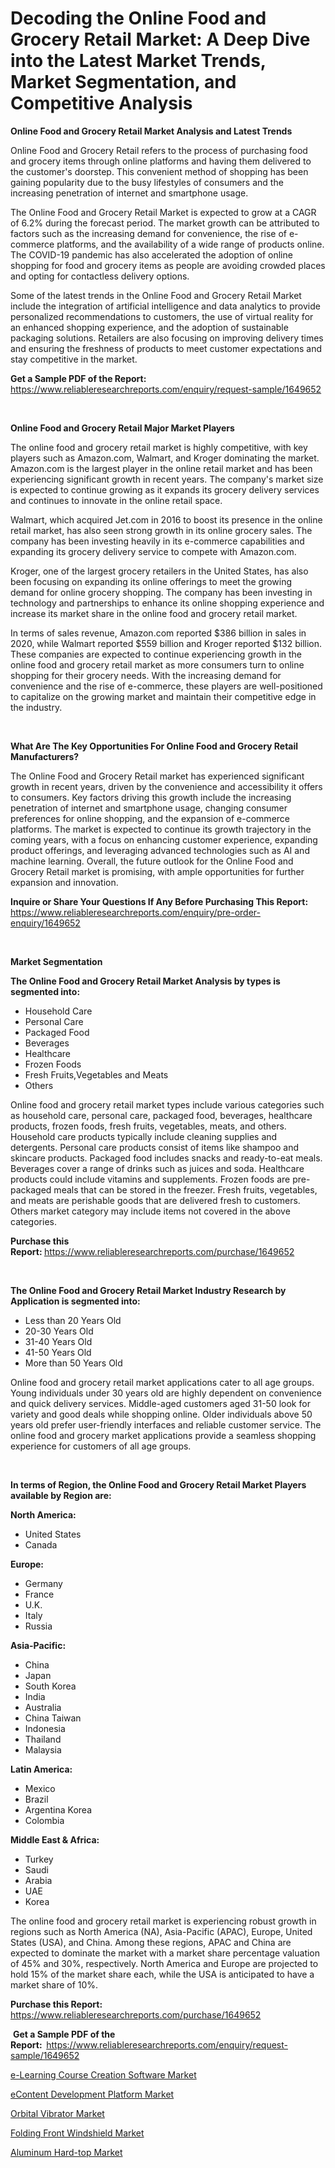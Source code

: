 <p><h1>Decoding the Online Food and Grocery Retail Market: A Deep Dive into the Latest Market Trends, Market Segmentation, and Competitive Analysis</h1></p><p><strong>Online Food and Grocery Retail Market Analysis and Latest Trends</strong></p>
<p><p>Online Food and Grocery Retail refers to the process of purchasing food and grocery items through online platforms and having them delivered to the customer's doorstep. This convenient method of shopping has been gaining popularity due to the busy lifestyles of consumers and the increasing penetration of internet and smartphone usage.</p><p>The Online Food and Grocery Retail Market is expected to grow at a CAGR of 6.2% during the forecast period. The market growth can be attributed to factors such as the increasing demand for convenience, the rise of e-commerce platforms, and the availability of a wide range of products online. The COVID-19 pandemic has also accelerated the adoption of online shopping for food and grocery items as people are avoiding crowded places and opting for contactless delivery options.</p><p>Some of the latest trends in the Online Food and Grocery Retail Market include the integration of artificial intelligence and data analytics to provide personalized recommendations to customers, the use of virtual reality for an enhanced shopping experience, and the adoption of sustainable packaging solutions. Retailers are also focusing on improving delivery times and ensuring the freshness of products to meet customer expectations and stay competitive in the market.</p></p>
<p><strong>Get a Sample PDF of the Report:&nbsp;</strong> <a href="https://www.reliableresearchreports.com/enquiry/request-sample/1649652">https://www.reliableresearchreports.com/enquiry/request-sample/1649652</a></p>
<p>&nbsp;</p>
<p><strong>Online Food and Grocery Retail Major Market Players</strong></p>
<p><p>The online food and grocery retail market is highly competitive, with key players such as Amazon.com, Walmart, and Kroger dominating the market. Amazon.com is the largest player in the online retail market and has been experiencing significant growth in recent years. The company's market size is expected to continue growing as it expands its grocery delivery services and continues to innovate in the online retail space.</p><p>Walmart, which acquired Jet.com in 2016 to boost its presence in the online retail market, has also seen strong growth in its online grocery sales. The company has been investing heavily in its e-commerce capabilities and expanding its grocery delivery service to compete with Amazon.com.</p><p>Kroger, one of the largest grocery retailers in the United States, has also been focusing on expanding its online offerings to meet the growing demand for online grocery shopping. The company has been investing in technology and partnerships to enhance its online shopping experience and increase its market share in the online food and grocery retail market.</p><p>In terms of sales revenue, Amazon.com reported $386 billion in sales in 2020, while Walmart reported $559 billion and Kroger reported $132 billion. These companies are expected to continue experiencing growth in the online food and grocery retail market as more consumers turn to online shopping for their grocery needs. With the increasing demand for convenience and the rise of e-commerce, these players are well-positioned to capitalize on the growing market and maintain their competitive edge in the industry.</p></p>
<p>&nbsp;</p>
<p><strong>What Are The Key Opportunities For Online Food and Grocery Retail Manufacturers?</strong></p>
<p><p>The Online Food and Grocery Retail market has experienced significant growth in recent years, driven by the convenience and accessibility it offers to consumers. Key factors driving this growth include the increasing penetration of internet and smartphone usage, changing consumer preferences for online shopping, and the expansion of e-commerce platforms. The market is expected to continue its growth trajectory in the coming years, with a focus on enhancing customer experience, expanding product offerings, and leveraging advanced technologies such as AI and machine learning. Overall, the future outlook for the Online Food and Grocery Retail market is promising, with ample opportunities for further expansion and innovation.</p></p>
<p><strong>Inquire or Share Your Questions If Any Before Purchasing This Report:</strong> <a href="https://www.reliableresearchreports.com/enquiry/pre-order-enquiry/1649652">https://www.reliableresearchreports.com/enquiry/pre-order-enquiry/1649652</a></p>
<p>&nbsp;</p>
<p><strong>Market Segmentation</strong></p>
<p><strong>The Online Food and Grocery Retail Market Analysis by types is segmented into:</strong></p>
<p><ul><li>Household Care</li><li>Personal Care</li><li>Packaged Food</li><li>Beverages</li><li>Healthcare</li><li>Frozen Foods</li><li>Fresh Fruits,Vegetables and Meats</li><li>Others</li></ul></p>
<p><p>Online food and grocery retail market types include various categories such as household care, personal care, packaged food, beverages, healthcare products, frozen foods, fresh fruits, vegetables, meats, and others. Household care products typically include cleaning supplies and detergents. Personal care products consist of items like shampoo and skincare products. Packaged food includes snacks and ready-to-eat meals. Beverages cover a range of drinks such as juices and soda. Healthcare products could include vitamins and supplements. Frozen foods are pre-packaged meals that can be stored in the freezer. Fresh fruits, vegetables, and meats are perishable goods that are delivered fresh to customers. Others market category may include items not covered in the above categories.</p></p>
<p><strong>Purchase this Report:&nbsp;</strong><a href="https://www.reliableresearchreports.com/purchase/1649652">https://www.reliableresearchreports.com/purchase/1649652</a></p>
<p>&nbsp;</p>
<p><strong>The Online Food and Grocery Retail Market Industry Research by Application is segmented into:</strong></p>
<p><ul><li>Less than 20 Years Old</li><li>20-30 Years Old</li><li>31-40 Years Old</li><li>41-50 Years Old</li><li>More than 50 Years Old</li></ul></p>
<p><p>Online food and grocery retail market applications cater to all age groups. Young individuals under 30 years old are highly dependent on convenience and quick delivery services. Middle-aged customers aged 31-50 look for variety and good deals while shopping online. Older individuals above 50 years old prefer user-friendly interfaces and reliable customer service. The online food and grocery market applications provide a seamless shopping experience for customers of all age groups.</p></p>
<p>&nbsp;</p>
<p><strong>In terms of Region, the Online Food and Grocery Retail Market Players available by Region are:</strong></p>
<p>
    <p> <strong> North America: </strong>
        <ul>
            <li>United States</li>
            <li>Canada</li>
        </ul>
        </p> 
    <p> <strong> Europe: </strong>
        <ul>
            <li>Germany</li>
            <li>France</li>
            <li>U.K.</li>
            <li>Italy</li>
            <li>Russia</li>
        </ul>
        </p> 
    <p> <strong> Asia-Pacific: </strong>
        <ul>
            <li>China</li>
            <li>Japan</li>
            <li>South Korea</li>
            <li>India</li>
            <li>Australia</li>
            <li>China Taiwan</li>
            <li>Indonesia</li>
            <li>Thailand</li>
            <li>Malaysia</li>
        </ul>
        </p> 
    <p> <strong> Latin America: </strong>
        <ul>
            <li>Mexico</li>
            <li>Brazil</li>
            <li>Argentina Korea</li>
            <li>Colombia</li>
        </ul>
        </p> 
    <p> <strong> Middle East & Africa: </strong>
        <ul>
            <li>Turkey</li>
            <li>Saudi</li>
            <li>Arabia</li>
            <li>UAE</li>
            <li>Korea</li>
        </ul>
    </p>
    </p>
<p><p>The online food and grocery retail market is experiencing robust growth in regions such as North America (NA), Asia-Pacific (APAC), Europe, United States (USA), and China. Among these regions, APAC and China are expected to dominate the market with a market share percentage valuation of 45% and 30%, respectively. North America and Europe are projected to hold 15% of the market share each, while the USA is anticipated to have a market share of 10%.</p></p>
<p><strong>Purchase this Report: </strong><a href="https://www.reliableresearchreports.com/purchase/1649652">https://www.reliableresearchreports.com/purchase/1649652</a></p>
<p>&nbsp;<strong>Get a Sample PDF of the Report:&nbsp;&nbsp;</strong><a href="https://www.reliableresearchreports.com/enquiry/request-sample/1649652">https://www.reliableresearchreports.com/enquiry/request-sample/1649652</a></p>
<p><strong></strong></p>
<p><p><a href="https://github.com/nathandecarvalho/Market-Research-Report-List-2/blob/main/e-learning-course-creation-software-market.md">e-Learning Course Creation Software Market</a></p><p><a href="https://github.com/julyju69/Market-Research-Report-List-2/blob/main/econtent-development-platform-market.md">eContent Development Platform Market</a></p><p><a href="https://github.com/gdfhhhj/Market-Research-Report-List-3/blob/main/orbital-vibrator-market.md">Orbital Vibrator Market</a></p><p><a href="https://github.com/singletonthaxterkelliehr2df/Market-Research-Report-List-1/blob/main/folding-front-windshield-market.md">Folding Front Windshield Market</a></p><p><a href="https://github.com/RichRobinson5/Market-Research-Report-List-3/blob/main/aluminum-hard-top-market.md">Aluminum Hard-top Market</a></p></p>